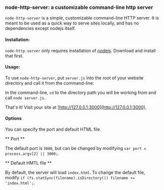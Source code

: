 ### node-http-server: a customizable command-line http server ###

`node-http-server` is a simple, customizable command-line HTTP server. It is meant to be used as a quick way to serve sites locally, and has no dependencies except nodejs itself.


#### Installation: ####

`node-http-server` only requires installation of [nodejs](http://www.nodejs.org/). Download and install that first.


#### Usage: ####

To use `node-http-server`, put `server.js` into the root of your website directory and call it from the command-line:

In the command-line, `cd` to the directory path you will be working from and call `node server.js`. 

That's it! Visit your site at [http://127.0.0.1:3000](http://127.0.0.1:3000).


#### Options ####

You can specify the port and default HTML file.


** Port **

The default port is `3000`, but can be changed by modifying `var port = process.argv[2] || 3000;`.


** Default HMTL file **

By default, the server will load `index.html`. To change the default file, modify `if (fs.statSync(filename).isDirectory()) filename += 'index.html';`.
